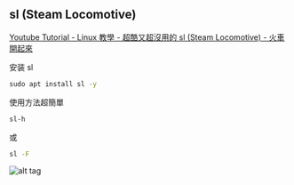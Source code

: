 ## sl (Steam Locomotive)

[Youtube Tutorial - Linux 教學 - 超酷又超沒用的 sl (Steam Locomotive) - 火車開起來]()

安装 sl

```cmd
sudo apt install sl -y
```

使用方法超簡單

```cmd
sl-h
```

或

```cmd
sl -F
```

![alt tag](https://i.imgur.com/oVh1uIA.png)

